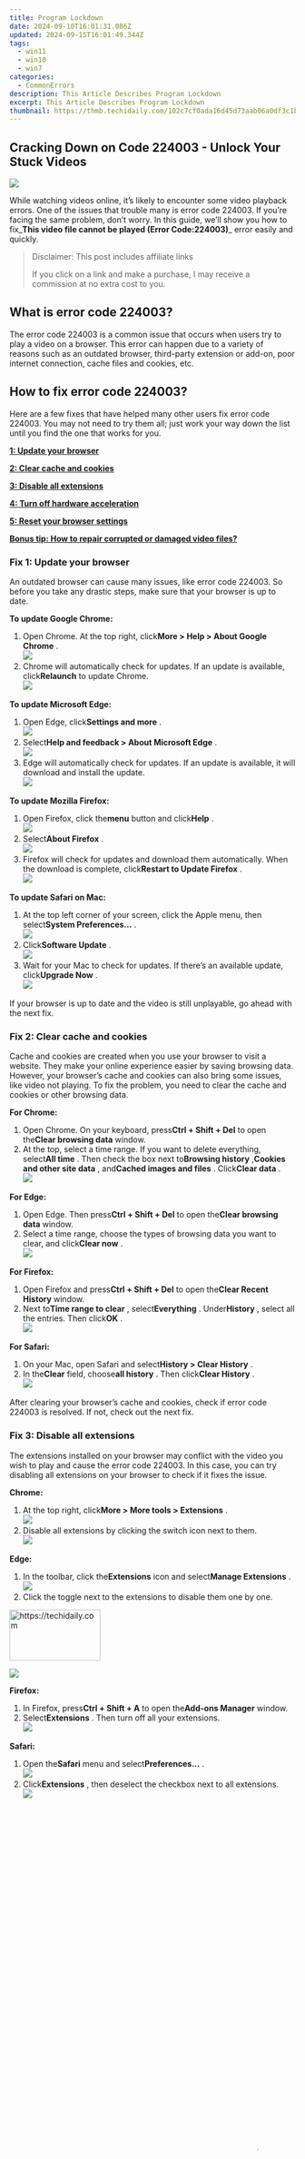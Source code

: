 ```yaml
---
title: Program Lockdown
date: 2024-09-10T16:01:31.086Z
updated: 2024-09-15T16:01:49.344Z
tags:
  - win11
  - win10
  - win7
categories:
  - CommonErrors
description: This Article Describes Program Lockdown
excerpt: This Article Describes Program Lockdown
thumbnail: https://thmb.techidaily.com/102c7cf0ada16d45d73aab06a0df3c1b4bd516c1e4675a811bb1bd88b724571c.jpg
---
```


## Cracking Down on Code 224003 - Unlock Your Stuck Videos

![](https://images.drivereasy.com/wp-content/uploads/2022/08/error-code-224003.jpg)

 While watching videos online, it’s likely to encounter some video playback errors. One of the issues that trouble many is error code 224003\. If you’re facing the same problem, don’t worry. In this guide, we’ll show you how to fix_**This video file cannot be played (Error Code:224003)**_ error easily and quickly.

>  Disclaimer: This post includes affiliate links
>
>  If you click on a link and make a purchase, I may receive a commission at no extra cost to you.
>

## What is error code 224003?

 The error code 224003 is a common issue that occurs when users try to play a video on a browser. This error can happen due to a variety of reasons such as an outdated browser, third-party extension or add-on, poor internet connection, cache files and cookies, etc.

## How to fix error code 224003?

 Here are a few fixes that have helped many other users fix error code 224003\. You may not need to try them all; just work your way down the list until you find the one that works for you.

[**1: Update your browser**](#Fix1)

[**2: Clear cache and cookies**](#Fix2)

**[3: Disable all extensions](#Fix3)**

**[4: Turn off hardware acceleration](#Fix4)**

**[5: Reset your browser settings](#Fix5)**

**[Bonus tip: How to repair corrupted or damaged video files?](#bonus)**

### Fix 1: Update your browser

 An outdated browser can cause many issues, like error code 224003\. So before you take any drastic steps, make sure that your browser is up to date.

**To update Google Chrome:**

1. Open Chrome. At the top right, click**More > Help > About Google Chrome** .  
![](https://images.drivereasy.com/wp-content/uploads/2022/08/about-google-chrome.jpg)
2. Chrome will automatically check for updates. If an update is available, click**Relaunch** to update Chrome.  
![](https://images.drivereasy.com/wp-content/uploads/2022/08/chrome-relaunch.jpg)

**To update Microsoft Edge:**

1. Open Edge, click**Settings and more** .  
![](https://images.drivereasy.com/wp-content/uploads/2022/08/edge-settings-more.jpg)
2. Select**Help and feedback > About Microsoft Edge** .  
![](https://images.drivereasy.com/wp-content/uploads/2022/08/about-microsoft-edge.jpg)
3. Edge will automatically check for updates. If an update is available, it will download and install the update.  
![](https://images.drivereasy.com/wp-content/uploads/2022/08/edge-check-for-updates.jpg)

**To update Mozilla Firefox:**

1. Open Firefox, click the**menu** button and click**Help** .  
![](https://images.drivereasy.com/wp-content/uploads/2022/08/firefox-help.jpg)
2. Select**About Firefox** .  
![](https://images.drivereasy.com/wp-content/uploads/2022/08/about-firefox.jpg)
3. Firefox will check for updates and download them automatically. When the download is complete, click**Restart to Update Firefox** .  
![](https://images.drivereasy.com/wp-content/uploads/2022/08/restart-to-update-firefox-1.jpg)

**To update Safari on Mac:**

1. At the top left corner of your screen, click the Apple menu, then select**System Preferences…** .  
![](https://images.drivereasy.com/wp-content/uploads/2022/08/apple-system-preferences.jpg)
2. Click**Software Update** .  
![](https://images.drivereasy.com/wp-content/uploads/2022/08/software-update.jpg)
3. Wait for your Mac to check for updates. If there’s an available update, click**Upgrade Now** .  
![](https://images.drivereasy.com/wp-content/uploads/2022/08/mac-check-for-update.jpg)

 If your browser is up to date and the video is still unplayable, go ahead with the next fix.

### Fix 2: Clear cache and cookies

 Cache and cookies are created when you use your browser to visit a website. They make your online experience easier by saving browsing data. However, your browser’s cache and cookies can also bring some issues, like video not playing. To fix the problem, you need to clear the cache and cookies or other browsing data.

**For Chrome:**

1. Open Chrome. On your keyboard, press**Ctrl + Shift + Del** to open the**Clear browsing data** window.
2. At the top, select a time range. If you want to delete everything, select**All time** . Then check the box next to**Browsing history** ,**Cookies and other site data** , and**Cached images and files** . Click**Clear data** .  
![](https://images.drivereasy.com/wp-content/uploads/2022/08/chrome-clear-data.jpg)

**For Edge:**

1. Open Edge. Then press**Ctrl + Shift + Del** to open the**Clear browsing data** window.
2. Select a time range, choose the types of browsing data you want to clear, and click**Clear now** .  
![](https://images.drivereasy.com/wp-content/uploads/2022/08/edge-clear-now.jpg)

**For Firefox:**

1. Open Firefox and press**Ctrl + Shift + Del** to open the**Clear Recent History** window.
2. Next to**Time range to clear** , select**Everything** . Under**History** , select all the entries. Then click**OK** .  
![](https://images.drivereasy.com/wp-content/uploads/2022/08/firefox-clear-recent-history.jpg)

**For Safari:**

1. On your Mac, open Safari and select**History > Clear History** .
2. In the**Clear** field, choose**all history** . Then click**Clear History** .  
![](https://images.drivereasy.com/wp-content/uploads/2022/08/safari-clear-history.jpg)

 After clearing your browser’s cache and cookies, check if error code 224003 is resolved. If not, check out the next fix.

### Fix 3: Disable all extensions

 The extensions installed on your browser may conflict with the video you wish to play and cause the error code 224003\. In this case, you can try disabling all extensions on your browser to check if it fixes the issue.

**Chrome:**

1. At the top right, click**More > More tools > Extensions** .  
![](https://images.drivereasy.com/wp-content/uploads/2022/08/chrome-extensions.jpg)
2. Disable all extensions by clicking the switch icon next to them.  
![](https://images.drivereasy.com/wp-content/uploads/2022/08/chrome-disable-extensions.jpg)

**Edge:**

1. In the toolbar, click the**Extensions** icon and select**Manage Extensions** .  
![](https://images.drivereasy.com/wp-content/uploads/2022/08/edge-manage-extensions.jpg)
2. Click the toggle next to the extensions to disable them one by one.  

<!-- affiliate ads begin -->
<a href="https://aligracehair.sjv.io/c/5597632/2115942/19272" target="_top" id="2115942">
  <img src="//a.impactradius-go.com/display-ad/19272-2115942" border="0" alt="https://techidaily.com" width="160" height="90"/>
</a>
<img height="0" width="0" src="https://aligracehair.sjv.io/i/5597632/2115942/19272" style="position:absolute;visibility:hidden;" border="0" />
<!-- affiliate ads end -->

![](https://images.drivereasy.com/wp-content/uploads/2022/08/edge-turn-off-extensions.jpg)

**Firefox:**

1. In Firefox, press**Ctrl + Shift + A** to open the**Add-ons Manager** window.
2. Select**Extensions** . Then turn off all your extensions.  
![](https://images.drivereasy.com/wp-content/uploads/2022/08/firefox-disable-extensions.jpg)

**Safari:**

1. Open the**Safari** menu and select**Preferences…** .  
![](https://images.drivereasy.com/wp-content/uploads/2022/08/safari-preferences.jpg)
2. Click**Extensions** , then deselect the checkbox next to all extensions.  
![](https://images.drivereasy.com/wp-content/uploads/2022/08/safari-disable-extensions.jpg)

<!-- affiliate ads begin -->
<span id="1793213">
					<video width="864" height="1296" style="cursor:pointer"
           poster="//a.impactradius-go.com/display-clicktoplayimage/1793213.png"
           onclick="if(!this.playClicked){this.play();this.setAttribute('controls',true);this.playClicked=true;}">
	   <source src="//a.impactradius-go.com/display-ad/19135-1793213">
	   <img src="//a.impactradius-go.com/display-clicktoplayimage/1793213.png" style="border: none; height: 100%; width: 100%; object-fit: contain">
	</video>
	<div style="width:540px;text-align:center"><a href="javascript:window.open(decodeURIComponent('https%3A%2F%2Ftinyland.pxf.io%2Fc%2F5597632%2F1793213%2F19135'), '_blank');void(0);">Click here</a></div>
</span>
<img height="0" width="0" src="https://imp.pxf.io/i/5597632/1793213/19135" style="position:absolute;visibility:hidden;" border="0" />
<!-- affiliate ads end -->

 After disabling all extensions, reopen your browser and play the video to check if the error code 224003 is fixed. If the problem has gone, try enabling extensions one by one to find the culprit.

### Fix 4: Turn off hardware acceleration

 Hardware acceleration is a feature that allows your browser to use your computer’s GPU to display graphics-heavy web content such as videos or games. However, this feature can sometimes prevent the video from playing. To fix the problem, try turning off hardware acceleration in your browser.

**Chrome：**

1. At the top right, click**More > Settings** .  
![](https://images.drivereasy.com/wp-content/uploads/2022/08/chrome-settings.jpg)
2. Select System. Then turn off**Use hardware acceleration when available** and click**Relaunch** .  
![](https://images.drivereasy.com/wp-content/uploads/2022/08/chrome-hardware-acceleration.jpg)

**Edge:**

1. Open Edge. Type or paste**edge://settings/system** into the address bar and press**Enter** .  
![](https://images.drivereasy.com/wp-content/uploads/2022/08/edge-settings-system.jpg)
2. Under System, turn off**Use hardware acceleration when available** and click**Restart** .  
![](https://images.drivereasy.com/wp-content/uploads/2022/08/edge-hardware-acceeration.jpg)

**Firefox:**

1. Open Firefox. Type or paste**about:preferences** into the address bar and press**Enter** .  
![](https://images.drivereasy.com/wp-content/uploads/2022/08/firefox-preferences-1.jpg)
2. In the General panel, under**Performance** , uncheck**Use recommended performance settings** , then uncheck**Use hardware acceleration when available** .  
![](https://images.drivereasy.com/wp-content/uploads/2022/08/firefox-hardware-acceleration.jpg)

**Safari:**

Users are not allowed to turn hardware acceleration on and off in Safari.

 After turning off hardware acceleration, relaunch your browser and check if the video plays back normally. If not, move on to the next fix.

<!-- affiliate ads begin -->
<span id="1977032">
					<video width="128" height="480" style="cursor:pointer"
           poster="//a.impactradius-go.com/display-clicktoplayimage/1977032.png"
           onclick="if(!this.playClicked){this.play();this.setAttribute('controls',true);this.playClicked=true;}">
	   <source src="//a.impactradius-go.com/display-ad/22993-1977032">
	   <img src="//a.impactradius-go.com/display-clicktoplayimage/1977032.png" style="border: none; height: 100%; width: 100%; object-fit: contain">
	</video>
	<div style="width:80px;text-align:center"><a href="javascript:window.open(decodeURIComponent('https%3A%2F%2Fhomestyler.sjv.io%2Fc%2F5597632%2F1977032%2F22993'), '_blank');void(0);">Click here</a></div>
</span>
<img height="0" width="0" src="https://imp.pxf.io/i/5597632/1977032/22993" style="position:absolute;visibility:hidden;" border="0" />
<!-- affiliate ads end -->

### Fix 5: Reset your browser settings

 Another way to fix the error code 224003 is to reset your browser settings to default. This will turn off all extensions and delete cookies and other temporary data. Your bookmarks, history, and saved passwords won’t be affected.

**Chrome:**

1. Open Chrome. At the top right, click**More > Settings** .  
![](https://images.drivereasy.com/wp-content/uploads/2022/08/chrome-settings.jpg)
2. Click **Reset and clean up > Restore settings to their original defaults** .  
![](https://images.drivereasy.com/wp-content/uploads/2022/08/chrome-reset-clean-up.jpg)
3. Click**Reset settings** .  
![](https://images.drivereasy.com/wp-content/uploads/2022/08/chrome-reset-settings-1.jpg)

**Edge:**

1. Open Edge. Type or paste**edge://settings/reset** into the address bar and press**Enter** .  
![](https://images.drivereasy.com/wp-content/uploads/2022/08/edge-reset.jpg)
2. Click**Restore settings to their default values** . In the pop-up window, click**Reset** .  
![](https://images.drivereasy.com/wp-content/uploads/2022/08/edge-reset-settings.jpg)

<!-- affiliate ads begin -->
<a href="https://aligracehair.sjv.io/c/5597632/2115925/19272" target="_top" id="2115925">
  <img src="//a.impactradius-go.com/display-ad/19272-2115925" border="0" alt="https://techidaily.com" width="120" height="90"/>
</a>
<img height="0" width="0" src="https://aligracehair.sjv.io/i/5597632/2115925/19272" style="position:absolute;visibility:hidden;" border="0" />
<!-- affiliate ads end -->

**Firefox:**

1. Open Firefox. Type**about:support** into the address bar and press**Enter** .  
![](https://images.drivereasy.com/wp-content/uploads/2022/08/firefox-support.jpg)
2. Select**Refresh Firefox…** .  
![](https://images.drivereasy.com/wp-content/uploads/2022/08/refresh-firefox.jpg)
3. In the new window, click**Refresh Firefox** .  
![](https://images.drivereasy.com/wp-content/uploads/2022/08/refresh-firefox-2.jpg)
4. Click**Finish** .  
![](https://images.drivereasy.com/wp-content/uploads/2022/08/firefox-finish.jpg)

**Safari:**

 Unlike Chrome, Safari doesn’t have a Reset button. To reset Safari to default settings, you can follow the above steps to clear browser history and disable all extensions.

 If the above methods didn’t help, try using another browser to play the video.

### Bonus tip: How to repair corrupted or damaged video files?

 Some people may prefer to download videos for offline viewing. If you find the downloaded video corrupted or unplayable, don’t worry. You can use a video repair tool to fix it.

**[Stellar Repair for Video](https://tools.techidaily.com/drivereasy/download/)**  is an efficient video repair tool that can fix various video playback errors. It can repair 17+ video file formats including MP4, MOV, AVI, MKV, and more. With this powerful tool, you can repair your corrupted videos in three simple steps:

1. Run Stellar Repair for Video and click**Add File** to add videos that you want to repair.  
![](https://images.drivereasy.com/wp-content/uploads/2022/08/Stellar-video-repair-add-files.jpg)
2. Click the**Repair** button to start the repair process.  
![](https://images.drivereasy.com/wp-content/uploads/2022/08/stellar-repair.jpg)
3. Once the process is completed, you can preview the repaired videos and save them to the desired location.  

<!-- affiliate ads begin -->
<a href="https://ephamedtechinc.pxf.io/c/5597632/2137221/26400" target="_top" id="2137221">
  <img src="//a.impactradius-go.com/display-ad/26400-2137221" border="0" alt="https://techidaily.com" width="728" height="90"/>
</a>
<img height="0" width="0" src="https://ephamedtechinc.pxf.io/i/5597632/2137221/26400" style="position:absolute;visibility:hidden;" border="0" />
<!-- affiliate ads end -->

![](https://images.drivereasy.com/wp-content/uploads/2022/08/stellar-video-repair-select-save-repaired-files.jpg)

---

 That’s all for now. Hopefully, this post helped you fix the error code 224003\. If you have any questions or suggestions, feel free to drop us a line below.

* [video](https://tools.techidaily.com/drivereasy/download/)

<ins class="adsbygoogle"
     style="display:block"
     data-ad-format="autorelaxed"
     data-ad-client="ca-pub-7571918770474297"
     data-ad-slot="1223367746"></ins>

<ins class="adsbygoogle"
     style="display:block"
     data-ad-client="ca-pub-7571918770474297"
     data-ad-slot="8358498916"
     data-ad-format="auto"
     data-full-width-responsive="true"></ins>

<span class="atpl-alsoreadstyle">Also read:</span>
<div><ul>
<li><a href="https://screen-mirroring-recording.techidaily.com/new-2024-approved-master-list-of-techniques-for-digital-audio-capture/"><u>[New] 2024 Approved Master List of Techniques for Digital Audio Capture</u></a></li>
<li><a href="https://screen-recording.techidaily.com/new-easy-screen-capture-app-w10-edition/"><u>[New] Easy Screen Capture App, W10 Edition</u></a></li>
<li><a href="https://extra-support.techidaily.com/new-mastering-your-iphone-step-by-step-guide-to-podcast-acquisition/"><u>[New] Mastering Your iPhone Step-by-Step Guide to Podcast Acquisition</u></a></li>
<li><a href="https://facebook-video-footage.techidaily.com/updated-starting-youtube-essential-seo-tips/"><u>[Updated] Starting YouTube Essential SEO Tips</u></a></li>
<li><a href="https://iphone-unlock.techidaily.com/complete-guide-on-unlocking-apple-iphone-11-with-a-broken-screen-drfone-by-drfone-ios/"><u>Complete Guide on Unlocking Apple iPhone 11 with a Broken Screen? | Dr.fone</u></a></li>
<li><a href="https://win-answers.techidaily.com/fixing-the-issue-why-your-rocket-league-game-keeps-failing-to-start/"><u>Fixing the Issue: Why Your Rocket League Game Keeps Failing to Start</u></a></li>
<li><a href="https://common-error.techidaily.com/fixing-windows-11-installation-failure-resolve-error-code-802/"><u>Fixing Windows 11 Installation Failure: Resolve Error Code 802 #</u></a></li>
<li><a href="https://common-error.techidaily.com/how-to-fix-and-regain-access-to-your-windows-smartscreen-guard/"><u>How to Fix and Regain Access to Your Windows SmartScreen Guard</u></a></li>
<li><a href="https://common-error.techidaily.com/overcoming-opengl-problems-a-comprehensive-guide-for-minecraft-players/"><u>Overcoming OpenGL Problems - A Comprehensive Guide for Minecraft Players</u></a></li>
<li><a href="https://tech-renaissance.techidaily.com/reveal-your-networks-identity-use-our-complimentary-ip-lookup-feature/"><u>Reveal Your Network's Identity: Use Our Complimentary IP Lookup Feature</u></a></li>
<li><a href="https://common-error.techidaily.com/troubleshooting-the-disappearance-of-your-default-windows-desktop/"><u>Troubleshooting the Disappearance of Your Default Windows Desktop</u></a></li>
</ul></div>

